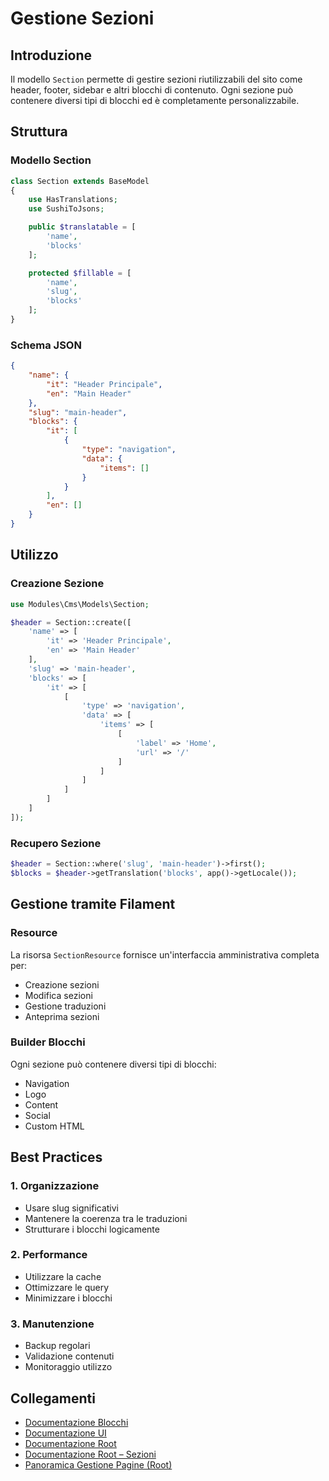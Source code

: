 # Gestione Sezioni

## Introduzione
Il modello `Section` permette di gestire sezioni riutilizzabili del sito come header, footer, sidebar e altri blocchi di contenuto. Ogni sezione può contenere diversi tipi di blocchi ed è completamente personalizzabile.

## Struttura

### Modello Section
```php
class Section extends BaseModel
{
    use HasTranslations;
    use SushiToJsons;

    public $translatable = [
        'name',
        'blocks'
    ];

    protected $fillable = [
        'name',
        'slug',
        'blocks'
    ];
}
```

### Schema JSON
```json
{
    "name": {
        "it": "Header Principale",
        "en": "Main Header"
    },
    "slug": "main-header",
    "blocks": {
        "it": [
            {
                "type": "navigation",
                "data": {
                    "items": []
                }
            }
        ],
        "en": []
    }
}
```

## Utilizzo

### Creazione Sezione
```php
use Modules\Cms\Models\Section;

$header = Section::create([
    'name' => [
        'it' => 'Header Principale',
        'en' => 'Main Header'
    ],
    'slug' => 'main-header',
    'blocks' => [
        'it' => [
            [
                'type' => 'navigation',
                'data' => [
                    'items' => [
                        [
                            'label' => 'Home',
                            'url' => '/'
                        ]
                    ]
                ]
            ]
        ]
    ]
]);
```

### Recupero Sezione
```php
$header = Section::where('slug', 'main-header')->first();
$blocks = $header->getTranslation('blocks', app()->getLocale());
```

## Gestione tramite Filament

### Resource
La risorsa `SectionResource` fornisce un'interfaccia amministrativa completa per:
- Creazione sezioni
- Modifica sezioni
- Gestione traduzioni
- Anteprima sezioni

### Builder Blocchi
Ogni sezione può contenere diversi tipi di blocchi:
- Navigation
- Logo
- Content
- Social
- Custom HTML

## Best Practices

### 1. Organizzazione
- Usare slug significativi
- Mantenere la coerenza tra le traduzioni
- Strutturare i blocchi logicamente

### 2. Performance
- Utilizzare la cache
- Ottimizzare le query
- Minimizzare i blocchi

### 3. Manutenzione
- Backup regolari
- Validazione contenuti
- Monitoraggio utilizzo

## Collegamenti
- [Documentazione Blocchi](blocks/README.md)
- [Documentazione UI](../../UI/docs/README.md)
- [Documentazione Root](../../../../docs/README.md)
- [Documentazione Root – Sezioni](../../../../docs/sections.md)
- [Panoramica Gestione Pagine (Root)](../../../../docs/page-content-management.md)
